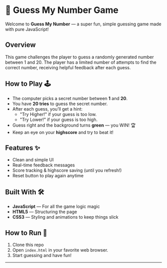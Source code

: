 # 🎲 Guess My Number Game

Welcome to **Guess My Number** — a super fun, simple guessing game made with pure JavaScript!

## Overview

This game challenges the player to guess a randomly generated number between 1 and 20. The player has a limited number of attempts to find the correct number, receiving helpful feedback after each guess.

## How to Play 🕹️

- The computer picks a secret number between **1** and **20**.
- You have **20 tries** to guess the secret number.
- After each guess, you’ll get a hint:
  - "Try Higher!" if your guess is too low.
  - "Try Lower!" if your guess is too high.
- Guess right and the background turns **green** — you WIN! 🏆
- Keep an eye on your **highscore** and try to beat it!

## Features ✨

- Clean and simple UI
- Real-time feedback messages
- Score tracking & highscore saving (until you refresh!)
- Reset button to play again anytime

## Built With 🛠

- **JavaScript** — For all the game logic magic
- **HTML5** — Structuring the page
- **CSS3** — Styling and animations to keep things slick

## How to Run 🚀

1. Clone this repo
2. Open `index.html` in your favorite web browser.
3. Start guessing and have fun!

---
